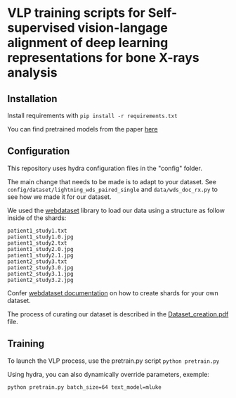# VLP training scripts for Self-supervised vision-langage alignment of deep learning representations for bone X-rays analysis

## Installation

Install requirements with `pip install -r requirements.txt`

You can find pretrained models from the paper [here](https://orthovlp.aenglecloud.com/)

## Configuration

This repository uses hydra configuration files in the "config" folder.

The main change that needs to be made is to adapt to your dataset.
See `config/dataset/lightning_wds_paired_single` and `data/wds_doc_rx.py` to see how we made it for our dataset.

We used the [webdataset](https://webdataset.github.io/webdataset/) library to load our data using a structure as follow inside of the shards:
```
patient1_study1.txt
patient1_study1.0.jpg
patient1_study2.txt
patient1_study2.0.jpg
patient1_study2.1.jpg
patient2_study3.txt
patient2_study3.0.jpg
patient2_study3.1.jpg
patient2_study3.2.jpg
```
Confer [webdataset documentation](https://webdataset.github.io/webdataset/) on how to create shards for your own dataset.

The process of curating our dataset is described in the [Dataset_creation.pdf](https://github.com/aenglebert/multimodal_bone/blob/master/Dataset_creation.pdf) file.

## Training

To launch the VLP process, use the pretrain.py script
`python pretrain.py`

Using hydra, you can also dynamically override parameters, exemple:

`python pretrain.py batch_size=64 text_model=mluke`

